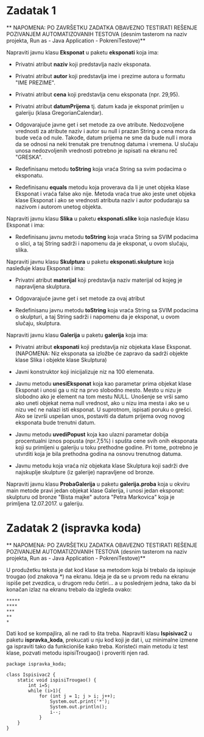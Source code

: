 # Zadatak 1

** NAPOMENA: PO ZAVRŠETKU ZADATKA OBAVEZNO TESTIRATI REŠENJE POZIVANJEM AUTOMATIZOVANIH TESTOVA (desnim tasterom na naziv projekta, Run as - Java Application - PokreniTestove)**

Napraviti javnu klasu **Eksponat** u paketu **eksponati** koja ima:

* Privatni atribut **naziv** koji predstavlja naziv eksponata.

* Privatni atribut **autor** koji predstavlja ime i prezime autora u formatu "IME PREZIME".

* Privatni atribut **cena** koji predstavlja cenu eksponata (npr. 29,95).

* Privatni atribut **datumPrijema** tj. datum kada je eksponat primljen u galeriju (klasa GregorianCalendar).

* Odgovarajuće javne get i set metode za ove atribute. Nedozvoljene vrednosti za atribute naziv i autor su null i prazan String a cena mora da bude veća od nule. Takođe, datum prijema ne sme da bude null i mora da se odnosi na neki trenutak pre trenutnog datuma i vremena. U slučaju unosa nedozvoljenih vrednosti potrebno je ispisati na ekranu reč "GRESKA".

* Redefinisanu metodu **toString** koja vraća String sa svim podacima o eksponatu.

* Redefinisanu **equals** metodu koja proverava da li je unet objeka klase Eksponat i vraća false ako nije. Metoda vraća true ako jeste unet objeka klase Eksponat i ako se vrednosti atributa naziv i autor podudaraju sa nazivom i autorom unetog objekta. 

Napraviti javnu klasu **Slika** u paketu **eksponati.slike** koja nasleđuje klasu Eksponat i ima:

* Redefinisanu javnu metodu **toString** koja vraća String sa SVIM podacima o slici, a taj String sadrži i napomenu da je eksponat, u ovom slučaju, slika.

Napraviti javnu klasu **Skulptura** u paketu **eksponati.skulpture** koja nasleđuje klasu Eksponat i ima:

* Privatni atribut **materijal** koji predstavlja naziv materijal od kojeg je napravljena skulptura.

* Odgovarajuće javne get i set metode za ovaj atribut

* Redefinisanu javnu metodu **toString** koja vraća String sa SVIM podacima o skulpturi, a taj String sadrži i napomenu da je eksponat, u ovom slučaju, skulptura.

Napraviti javnu klasu **Galerija** u paketu **galerija** koja ima:

* Privatni atribut **eksponati** koji predstavlja niz objekata klase Eksponat. (NAPOMENA: Niz eksponata sa izložbe će zapravo da sadrži objekte klase Slika i objekte klase Skulptura)

* Javni konstruktor koji inicijalizuje niz na 100 elemenata.

* Javnu metodu **unesiEksponat** koja kao parametar prima objekat klase Eksponat i unosi ga u niz na prvo slobodno mesto. Mesto u nizu je slobodno ako je element na tom mestu NULL. Unošenje se vrši samo ako uneti objekat nema null vrednost, ako u nizu ima mesta i ako se u nizu već ne nalazi isti eksponat. U suprotnom, ispisati poruku o grešci. Ako se izvrši uspešan unos, postaviti da datum prijema ovog novog eksponata bude trenutni datum.

* Javnu metodu **uvediPopust** koja kao ulazni parametar dobija procentualni iznos popusta (npr.7,5%) i spušta cene svih onih eksponata koji su primljeni u galeriju u toku prethodne godine. Pri tome, potrebno je utvrditi koja je bila prethodna godina na osnovu trenutnog datuma.

* Javnu metodu koja vraća niz objekata klase Skulptura koji sadrži dve najskuplje skulpture (iz galerije) napravljene od bronze.

Napraviti javnu klasu **ProbaGalerija** u paketu **galerija.proba** koja u okviru main metode pravi jedan objekat klase Galerija, i unosi jedan eksponat: skulpturu od bronze "Bista majke" autora "Petra Markovica" koja je primljena 12.07.2017. u galeriju.

# Zadatak 2 (ispravka koda)

** NAPOMENA: PO ZAVRŠETKU ZADATKA OBAVEZNO TESTIRATI REŠENJE POZIVANJEM AUTOMATIZOVANIH TESTOVA (desnim tasterom na naziv projekta, Run as - Java Application - PokreniTestove)**

U produžetku teksta je dat kod klase sa metodom koja bi trebalo da ispisuje trougao (od znakova *) na ekranu. Ideja je da se u prvom redu na ekranu ispiše pet zvezdica, u drugom redu četiri... a u poslednjem jedna, tako da bi konačan izlaz na ekranu trebalo da izgleda ovako:

	*****
	****
	***
	**
	*

Dati kod se kompajlira, ali ne radi to šta treba. Napraviti klasu **Ispisivac2** u paketu **ispravka_koda**, prekucati u nju kod koji je dat  i, uz minimalne izmene ga ispraviti tako da funkcioniše kako treba. Koristeći main metodu iz test klase, pozvati metodu ispisiTrougao() i proveriti njen rad.

	package ispravka_koda;
	
	class Ispisivac2 {
		static void ispisiTrougao() {
			int i=5;
			while (i>1){
				for (int j = 1; j > i; j++);
					System.out.print('*');
					System.out.println();
					i--;
			    }	
		}
	}

